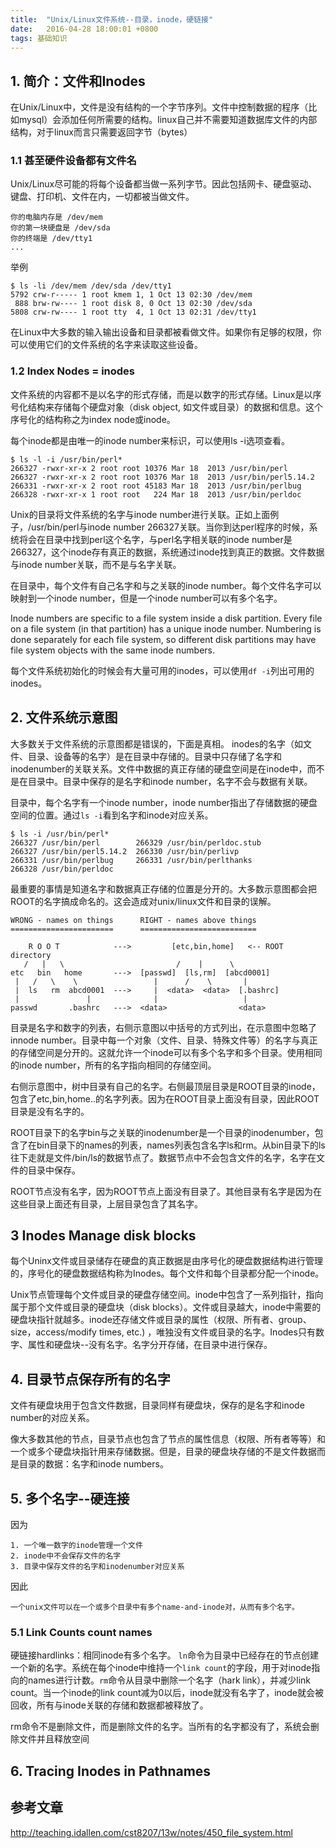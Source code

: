 ```yaml
---
title:  "Unix/Linux文件系统--目录，inode，硬链接"
date:   2016-04-28 18:00:01 +0800
tags: 基础知识
---
```


## 1. 简介：文件和Inodes

在Unix/Linux中，文件是没有结构的一个字节序列。文件中控制数据的程序（比如mysql）会添加任何所需要的结构。linux自己并不需要知道数据库文件的内部结构，对于linux而言只需要返回字节（bytes）
### 1.1 甚至硬件设备都有文件名
Unix/Linux尽可能的将每个设备都当做一系列字节。因此包括网卡、硬盘驱动、键盘、打印机、文件在内，一切都被当做文件。

	你的电脑内存是 /dev/mem
	你的第一块硬盘是 /dev/sda
	你的终端是 /dev/tty1
	...
举例

	$ ls -li /dev/mem /dev/sda /dev/tty1
	5792 crw-r----- 1 root kmem 1, 1 Oct 13 02:30 /dev/mem
	 888 brw-rw---- 1 root disk 8, 0 Oct 13 02:30 /dev/sda
	5808 crw-rw---- 1 root tty  4, 1 Oct 13 02:31 /dev/tty1
	
在Linux中大多数的输入输出设备和目录都被看做文件。如果你有足够的权限，你可以使用它们的文件系统的名字来读取这些设备。
### 1.2 Index Nodes = inodes

文件系统的内容都不是以名字的形式存储，而是以数字的形式存储。Linux是以序号化结构来存储每个硬盘对象（disk object, 如文件或目录）的数据和信息。这个序号化的结构称之为index node或inode。

每个inode都是由唯一的inode number来标识，可以使用ls -i选项查看。

	$ ls -l -i /usr/bin/perl*
	266327 -rwxr-xr-x 2 root root 10376 Mar 18  2013 /usr/bin/perl
	266327 -rwxr-xr-x 2 root root 10376 Mar 18  2013 /usr/bin/perl5.14.2
	266331 -rwxr-xr-x 2 root root 45183 Mar 18  2013 /usr/bin/perlbug
	266328 -rwxr-xr-x 1 root root   224 Mar 18  2013 /usr/bin/perldoc

Unix的目录将文件系统的名字与inode number进行关联。正如上面例子，/usr/bin/perl与inode number 266327关联。当你到达perl程序的时候，系统将会在目录中找到perl这个名字，与perl名字相关联的inode number是266327，这个inode存有真正的数据，系统通过inode找到真正的数据。文件数据与inode number关联，而不是与名字关联。

在目录中，每个文件有自己名字和与之关联的inode number。每个文件名字可以映射到一个inode number，但是一个inode number可以有多个名字。

Inode numbers are specific to a file system inside a disk partition. Every file on a file system (in that partition) has a unique inode number. Numbering is done separately for each file system, so different disk partitions may have file system objects with the same inode numbers.

每个文件系统初始化的时候会有大量可用的inodes，可以使用```df -i```列出可用的inodes。


## 2. 文件系统示意图

大多数关于文件系统的示意图都是错误的，下面是真相。
inodes的名字（如文件、目录、设备等的名字）是在目录中存储的。目录中只存储了名字和inodenumber的关联关系。文件中数据的真正存储的硬盘空间是在inode中，而不是在目录中。目录中保存的是名字和inode number，名字不会与数据有关联。

目录中，每个名字有一个inode number，inode number指出了存储数据的硬盘空间的位置。通过```ls -i```看到名字和inode对应关系。

	$ ls -i /usr/bin/perl*
	266327 /usr/bin/perl        266329 /usr/bin/perldoc.stub
	266327 /usr/bin/perl5.14.2  266330 /usr/bin/perlivp
	266331 /usr/bin/perlbug     266331 /usr/bin/perlthanks
	266328 /usr/bin/perldoc


最重要的事情是知道名字和数据真正存储的位置是分开的。大多数示意图都会把ROOT的名字搞成命名的。这会造成对unix/linux文件和目录的误解。


	WRONG - names on things      RIGHT - names above things
	=======================      ==========================
	                                                      
	    R O O T            --->         [etc,bin,home]   <-- ROOT directory
	   /   |   \                         /    |      \
	etc   bin   home       --->  [passwd]  [ls,rm]  [abcd0001]
	 |   /   \    \                 |      /    \       |
	 |  ls   rm  abcd0001  --->     |  <data>  <data>  [.bashrc]
	 |               |              |                   |
	passwd       .bashrc   --->  <data>                <data>
	
目录是名字和数字的列表，右侧示意图以中括号的方式列出，在示意图中忽略了innode number。目录中每一个对象（文件、目录、特殊文件等）的名字与真正的存储空间是分开的。这就允许一个inode可以有多个名字和多个目录。使用相同的inode number，所有的名字指向相同的存储空间。

右侧示意图中，树中目录有自己的名字。右侧最顶层目录是ROOT目录的inode，包含了etc,bin,home..的名字列表。因为在ROOT目录上面没有目录，因此ROOT目录是没有名字的。

ROOT目录下的名字bin与之关联的inodenumber是一个目录的inodenumber，包含了在bin目录下的names的列表，names列表包含名字ls和rm。从bin目录下的ls往下走就是文件/bin/ls的数据节点了。数据节点中不会包含文件的名字，名字在文件的目录中保存。

ROOT节点没有名字，因为ROOT节点上面没有目录了。其他目录有名字是因为在这些目录上面还有目录，上层目录包含了其名字。

## 3 Inodes Manage disk blocks

每个Uninx文件或目录储存在硬盘的真正数据是由序号化的硬盘数据结构进行管理的，序号化的硬盘数据结构称为Inodes。每个文件和每个目录都分配一个inode。

Unix节点管理每个文件或目录的硬盘存储空间。inode中包含了一系列指针，指向属于那个文件或目录的硬盘块（disk blocks）。文件或目录越大，inode中需要的硬盘块指针就越多。inode还存储文件或目录的属性（权限、所有者、group、size，access/modify times, etc.) ，唯独没有文件或目录的名字。Inodes只有数字、属性和硬盘块--没有名字。名字分开存储，在目录中进行保存。

## 4. 目录节点保存所有的名字

文件有硬盘块用于包含文件数据，目录同样有硬盘块，保存的是名字和inode number的对应关系。

像大多数其他的节点，目录节点也包含了节点的属性信息（权限、所有者等等）和一个或多个硬盘块指针用来存储数据。但是，目录的硬盘块存储的不是文件数据而是目录的数据：名字和inode numbers。

## 5. 多个名字--硬连接
因为

	1. 一个唯一数字的inode管理一个文件
	2. inode中不会保存文件的名字
	3. 目录中保存文件的名字和inodenumber对应关系

因此
	
	一个unix文件可以在一个或多个目录中有多个name-and-inode对，从而有多个名字。
	
### 5.1 Link Counts count names

硬链接hardlinks：相同inode有多个名字。
```ln```命令为目录中已经存在的节点创建一个新的名字。系统在每个inode中维持一个```link count```的字段，用于对inode指向的names进行计数。```rm```命令从目录中删除一个名字（hark link），并减少link count。当一个inode的link count减为0以后，inode就没有名字了，inode就会被回收，所有与inode关联的存储和数据都被释放了。

rm命令不是删除文件，而是删除文件的名字。当所有的名字都没有了，系统会删除文件并且释放空间

## 6. Tracing Inodes in Pathnames


## 参考文章

http://teaching.idallen.com/cst8207/13w/notes/450_file_system.html
